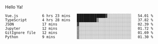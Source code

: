 Hello Ya!

<!--START_SECTION:waka-->

```text
Vue.js           6 hrs 23 mins   █████████████▓░░░░░░░░░░░   54.01 %
TypeScript       4 hrs 28 mins   █████████▒░░░░░░░░░░░░░░░   37.82 %
JSON             17 mins         ▓░░░░░░░░░░░░░░░░░░░░░░░░   02.39 %
Jupyter          12 mins         ▒░░░░░░░░░░░░░░░░░░░░░░░░   01.72 %
GitIgnore file   12 mins         ▒░░░░░░░░░░░░░░░░░░░░░░░░   01.69 %
Python           9 mins          ▒░░░░░░░░░░░░░░░░░░░░░░░░   01.30 %
```

<!--END_SECTION:waka-->

